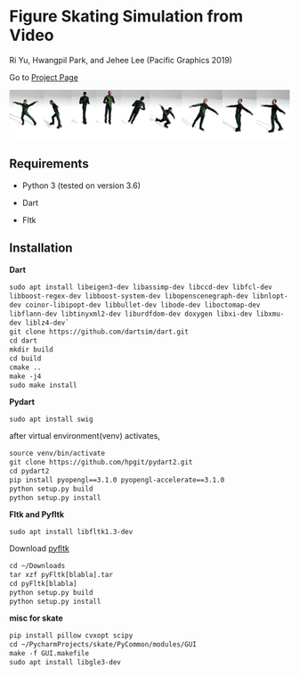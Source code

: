 # Figure Skating Simulation from Video


Ri Yu, Hwangpil Park, and Jehee Lee (Pacific Graphics 2019)

Go to [Project Page](http://mrl.snu.ac.kr/research/ProjectSkate/skate.htm)

![Alt text](figures/teaser_jump.png)


## Requirements 

* Python 3 (tested on version 3.6)

* Dart

* Fltk

## Installation

**Dart**

    sudo apt install libeigen3-dev libassimp-dev libccd-dev libfcl-dev libboost-regex-dev libboost-system-dev libopenscenegraph-dev libnlopt-dev coinor-libipopt-dev libbullet-dev libode-dev liboctomap-dev libflann-dev libtinyxml2-dev liburdfdom-dev doxygen libxi-dev libxmu-dev liblz4-dev`
    git clone https://github.com/dartsim/dart.git
    cd dart
    mkdir build
    cd build
    cmake ..
    make -j4
    sudo make install
  

**Pydart**

    sudo apt install swig

after virtual environment(venv) activates,

    source venv/bin/activate
    git clone https://github.com/hpgit/pydart2.git
    cd pydart2
    pip install pyopengl==3.1.0 pyopengl-accelerate==3.1.0
    python setup.py build
    python setup.py install


**Fltk and Pyfltk**

    sudo apt install libfltk1.3-dev

Download [pyfltk](https://sourceforge.net/projects/pyfltk/files/latest/download)

    cd ~/Downloads
    tar xzf pyFltk[blabla].tar
    cd pyFltk[blabla]
    python setup.py build
    python setup.py install


**misc for skate**

    pip install pillow cvxopt scipy
    cd ~/PycharmProjects/skate/PyCommon/modules/GUI
    make -f GUI.makefile
    sudo apt install libgle3-dev

<!--
**How to install control**

    sudo apt-get install python3-tk
    pip install control

**How to install slycot**

    sudo apt-get install gfortran liblapack-dev
    pip install slycot -->
